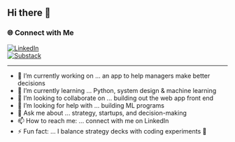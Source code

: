 ## Hi there 👋  

### 🌐 Connect with Me  

[![LinkedIn](https://img.shields.io/badge/LinkedIn-0A66C2?style=for-the-badge&logo=linkedin&logoColor=white)](https://www.linkedin.com/in/varun-jay-vj/)  
[![Substack](https://img.shields.io/badge/Substack-FF6719?style=for-the-badge&logo=substack&logoColor=white)](https://valuemaximized.substack.com/)  

---

- 🔭 I’m currently working on ... an app to help managers make better decisions  
- 🌱 I’m currently learning ... Python, system design & machine learning  
- 👯 I’m looking to collaborate on ... building out the web app front end  
- 🤔 I’m looking for help with ... building ML programs  
- 💬 Ask me about ... strategy, startups, and decision-making  
- 📫 How to reach me: ... connect with me on LinkedIn  
- ⚡ Fun fact: ... I balance strategy decks with coding experiments 🚀  
